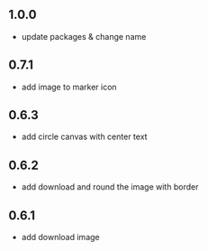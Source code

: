 ## 1.0.0

* update packages & change name

## 0.7.1

* add image to marker icon

## 0.6.3

* add circle canvas with center text


## 0.6.2

* add download and round the image with border

## 0.6.1

* add download image


